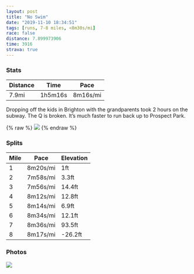 ```yaml
---
layout: post
title: "No Swim"
date: "2019-11-10 18:34:51"
tags: [runs, 7-8 miles, <8m30s/mi]
race: false
distance: 7.899973906
time: 3916
strava: true
---
```


### Stats

| Distance | Time | Pace |
|----------|------|------|
|7.9mi|1h5m16s|8m16s/mi|

Dropping off the kids in Brighton with the grandparents took 2 hours on the subway. The Q is broken. It’s much faster to run back up to Prospect Park.

{% raw %}
<img src='https://maps.googleapis.com/maps/api/staticmap?maptype=roadmap&path=enc:gctvF|wkbMg@d@yBzAcA`ASVMZEZA\B^TtCDdAJdBHv@ZhBdAnEb@fCj@~Ez@zFRdBDv@Ad@If@Sh@e@p@e@d@s@d@_ClAg@Pa@HeA?kAKq@OqCeAm@O}BW_AQeAYaBY_CWcCk@aE_@MEKKUGe@I{@CqBc@m@GiAAqEa@wMoBaCa@cDa@cCe@gEi@uAUm@AoAHcBRyBPuGp@eBXiBPwFp@iFp@{AT}AHcCXaEZqBZ{CZuBXiBP{Dh@_CPyCZ_BViBPkCb@aBN_BTsD^eCLiALmD`@}B\eHp@qRzB{Ff@kC\uNtAeBXyDd@gAHaBXuBXeDXyAFy@FiAPqAVmE^{@N_@Ja@Bk@LeAHm@Be@Lq@JcAB_@Je@B_BRaCJoBV}@H}AVkAFcBXcEXw@Lk@ByAZaAFyBRqABiBVkBb@cCT}B`@cBHo@C_@P[HkCNuBRmBXmAXsBZc@BiA?cBHgGx@q@F_BBa@DoC`@s@Nu@Fy@VUBi@@i@C_@GOEc@]c@q@_@cAe@gBm@kBQ]]_@EI?KEFAADALGNQDSB]Ek@Kg@MUSQi@OUA[Lu@n@MFiA?QB]PO@m@KSC_AD_AJc@?{@O_A[u@IS?kALo@NUJ_@V]^WZe@x@q@h@eA`@QF]@u@Aa@Ek@S}Wj`@Bl@TdABb@CRIJKFM@KAMGaA{@_@Ua@_@oBsAe@g@qAcAe@a@q@g@w@c@q@o@eCmBk@q@w@g@qAaAo@s@iCgBe@g@g@]_@]qAaAu@a@kC_Cq@u@YUmA{@{@e@i@c@sBwAYUe@g@mA{@g@m@eBiAOAUGWQ_@_@MCE@Wj@EDk@?[Bm@Te@Z[H}@No@BUCw@OSAUH]Z&key=AIzaSyC1MId7bFpkLXNAaYhBSTb8jLyiSqzbDtM&size=800x800&markers=color:yellow|label:S|40.57668,-73.95727&markers=color:green|label:F|40.674900000000115,-73.97096999999998'>
{% endraw %}

### Splits

| Mile | Pace | Elevation |
|------|------|-----------|
|1|8m20s/mi|1ft|
|2|7m58s/mi|3.3ft|
|3|7m56s/mi|14.4ft|
|4|8m12s/mi|12.8ft|
|5|8m14s/mi|6.9ft|
|6|8m34s/mi|12.1ft|
|7|8m36s/mi|93.5ft|
|8|8m17s/mi|-26.2ft|

### Photos
<img src='https://dgtzuqphqg23d.cloudfront.net/-MeLyUg7zHvEQt_icSKc-y-FvksUhQo9phE_OnLZCSQ-698x768.jpg'>

